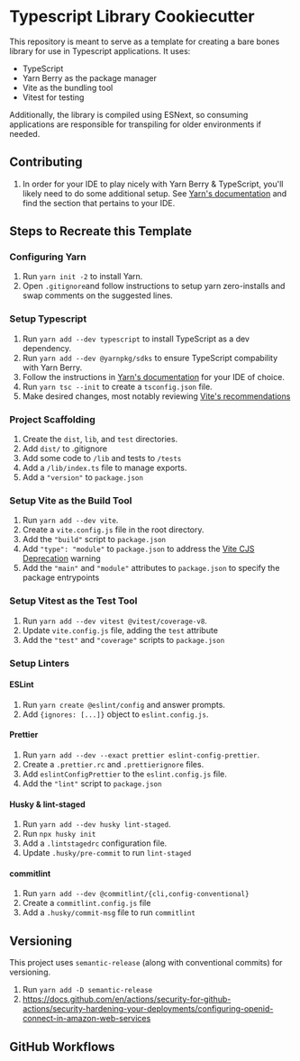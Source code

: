 # Typescript Library Cookiecutter

This repository is meant to serve as a template for creating a bare bones
library for use in Typescript applications. It uses:

- TypeScript
- Yarn Berry as the package manager
- Vite as the bundling tool
- Vitest for testing

Additionally, the library is compiled using ESNext, so consuming applications are responsible for transpiling
for older environments if needed.

## Contributing

1. In order for your IDE to play nicely with Yarn Berry & TypeScript, you'll likely need to do some additional setup. See [Yarn's documentation](https://yarnpkg.com/getting-started/editor-sdks) and find the section that pertains to your IDE.

## Steps to Recreate this Template

### Configuring Yarn

1. Run `yarn init -2` to install Yarn.
1. Open `.gitignore`and follow instructions to setup yarn zero-installs and swap comments on the suggested lines.

### Setup Typescript

1. Run `yarn add --dev typescript` to install TypeScript as a dev dependency.
1. Run `yarn add --dev @yarnpkg/sdks` to ensure TypeScript compability with Yarn Berry.
1. Follow the instructions in [Yarn's documentation](https://yarnpkg.com/getting-started/editor-sdks) for your IDE of choice.
1. Run `yarn tsc --init` to create a `tsconfig.json` file.
1. Make desired changes, most notably reviewing [Vite's recommendations](https://vite.dev/guide/features#typescript)

### Project Scaffolding

1. Create the `dist`, `lib`, and `test` directories.
1. Add `dist/` to .gitignore
1. Add some code to `/lib` and tests to `/tests`
1. Add a `/lib/index.ts` file to manage exports.
1. Add a `"version"` to `package.json`

### Setup Vite as the Build Tool

1. Run `yarn add --dev vite`.
1. Create a `vite.config.js` file in the root directory.
1. Add the `"build"` script to `package.json`
1. Add `"type": "module"` to `package.json` to address the [Vite CJS Deprecation](https://vite.dev/guide/troubleshooting.html#vite-cjs-node-api-deprecated) warning
1. Add the `"main"` and `"module"` attributes to `package.json` to specify the package entrypoints

### Setup Vitest as the Test Tool

1. Run `yarn add --dev vitest @vitest/coverage-v8`.
1. Update `vite.config.js` file, adding the `test` attribute
1. Add the `"test"` and `"coverage"` scripts to `package.json`

### Setup Linters

#### ESLint

1. Run `yarn create @eslint/config` and answer prompts.
1. Add `{ignores: [...]}` object to `eslint.config.js`.

#### Prettier

1. Run `yarn add --dev --exact prettier eslint-config-prettier`.
1. Create a `.prettier.rc` and `.prettierignore` files.
1. Add `eslintConfigPrettier` to the `eslint.config.js` file.
1. Add the `"lint"` script to `package.json`

#### Husky & lint-staged

1. Run `yarn add --dev husky lint-staged`.
1. Run `npx husky init`
1. Add a `.lintstagedrc` configuration file.
1. Update `.husky/pre-commit` to run `lint-staged`

#### commitlint

1. Run `yarn add --dev @commitlint/{cli,config-conventional}`
1. Create a `commitlint.config.js` file
1. Add a `.husky/commit-msg` file to run `commitlint`

## Versioning

This project uses `semantic-release` (along with conventional commits) for versioning.

1. Run `yarn add -D semantic-release`
1. https://docs.github.com/en/actions/security-for-github-actions/security-hardening-your-deployments/configuring-openid-connect-in-amazon-web-services

## GitHub Workflows
